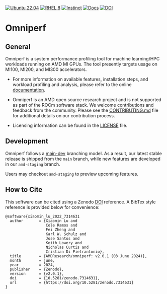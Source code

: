 [![Ubuntu 22.04](https://github.com/ROCm/omniperf/actions/workflows/ubuntu-jammy.yml/badge.svg)](https://github.com/ROCm/omniperf/actions/workflows/ubuntu-jammy.yml)
[![RHEL 8](https://github.com/ROCm/omniperf/actions/workflows/rhel-8.yml/badge.svg)](https://github.com/ROCm/omniperf/actions/workflows/rhel-8.yml)
[![Instinct](https://github.com/ROCm/omniperf/actions/workflows/mi-rhel9.yml/badge.svg)](https://github.com/ROCm/omniperf/actions/workflows/mi-rhel9.yml)
[![Docs](https://github.com/ROCm/omniperf/actions/workflows/docs.yml/badge.svg)](https://rocm.github.io/omniperf/)
[![DOI](https://zenodo.org/badge/561919887.svg)](https://zenodo.org/badge/latestdoi/561919887)

# Omniperf

## General

Omniperf is a system performance profiling tool for machine
learning/HPC workloads running on AMD MI GPUs. The tool presently
targets usage on MI100, MI200, and MI300 accelerators.

* For more information on available features, installation steps, and
workload profiling and analysis, please refer to the online
[documentation](https://rocm.docs.amd.com/projects/omniperf/en/latest/).

* Omniperf is an AMD open source research project and is not supported
as part of the ROCm software stack. We welcome contributions and
feedback from the community. Please see the
[CONTRIBUTING.md](CONTRIBUTING.md) file for additional details on our
contribution process.

* Licensing information can be found in the [LICENSE](LICENSE) file.

## Development

Omniperf follows a
[main-dev](https://nvie.com/posts/a-successful-git-branching-model/)
branching model. As a result, our latest stable release is shipped
from the `main` branch, while new features are developed in our
`amd-staging` branch.

Users may checkout `amd-staging` to preview upcoming features.

## How to Cite

This software can be cited using a Zenodo
[DOI](https://doi.org/10.5281/zenodo.7314631) reference. A BibTex
style reference is provided below for convenience:

```
@software{xiaomin_lu_2022_7314631
  author       = {Xiaomin Lu and
                  Cole Ramos and
                  Fei Zheng and
                  Karl W. Schulz and
                  Jose Santos and
                  Keith Lowery and
                  Nicholas Curtis and
                  Cristian Di Pietrantonio},
  title        = {AMDResearch/omniperf: v2.0.1 (03 June 2024)},
  month        = june,
  year         = 2024,
  publisher    = {Zenodo},
  version      = {v2.0.1},
  doi          = {10.5281/zenodo.7314631},
  url          = {https://doi.org/10.5281/zenodo.7314631}
}
```
